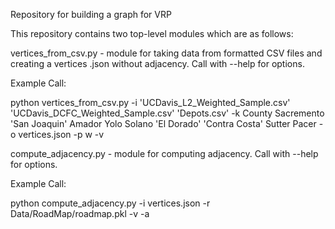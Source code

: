 Repository for building a graph for VRP

This repository contains two top-level modules which are as follows:

vertices_from_csv.py - module for taking data from formatted CSV files and creating
a vertices .json without adjacency. Call with --help for options.

Example Call:

python vertices_from_csv.py -i 'UCDavis_L2_Weighted_Sample.csv' 'UCDavis_DCFC_Weighted_Sample.csv' 'Depots.csv' -k County Sacremento 'San Joaquin' Amador Yolo Solano 'El Dorado' 'Contra Costa' Sutter Pacer -o vertices.json -p w -v

compute_adjacency.py - module for computing adjacency. Call with --help for options.

Example Call:

python compute_adjacency.py -i vertices.json -r Data/RoadMap/roadmap.pkl -v -a